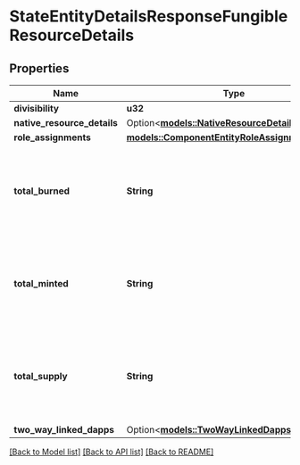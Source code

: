 # StateEntityDetailsResponseFungibleResourceDetails

## Properties

Name | Type | Description | Notes
------------ | ------------- | ------------- | -------------
**divisibility** | **u32** |  | 
**native_resource_details** | Option<[**models::NativeResourceDetails**](NativeResourceDetails.md)> |  | [optional]
**role_assignments** | [**models::ComponentEntityRoleAssignments**](ComponentEntityRoleAssignments.md) |  | 
**total_burned** | **String** | String-encoded decimal representing the amount of a related fungible resource. | 
**total_minted** | **String** | String-encoded decimal representing the amount of a related fungible resource. | 
**total_supply** | **String** | String-encoded decimal representing the amount of a related fungible resource. | 
**two_way_linked_dapps** | Option<[**models::TwoWayLinkedDappsCollection**](TwoWayLinkedDappsCollection.md)> |  | [optional]

[[Back to Model list]](../README.md#documentation-for-models) [[Back to API list]](../README.md#documentation-for-api-endpoints) [[Back to README]](../README.md)


